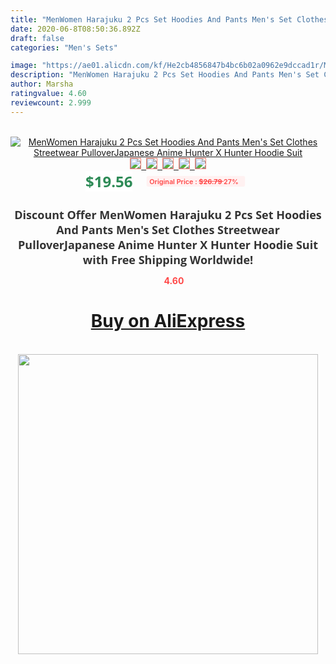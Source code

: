 ```yaml
---
title: "MenWomen Harajuku 2 Pcs Set Hoodies And Pants Men's Set Clothes Streetwear PulloverJapanese Anime Hunter X Hunter Hoodie Suit"
date: 2020-06-8T08:50:36.892Z
draft: false
categories: "Men's Sets"

image: "https://ae01.alicdn.com/kf/He2cb4856847b4bc6b02a0962e9dccad1r/Men-Women-Harajuku-2-Pcs-Set-Hoodies-And-Pants-Men-s-Set-Clothes-Streetwear-PulloverJapanese-Anime.jpg"
description: "MenWomen Harajuku 2 Pcs Set Hoodies And Pants Men's Set Clothes Streetwear PulloverJapanese Anime Hunter X Hunter Hoodie Suit"
author: Marsha
ratingvalue: 4.60
reviewcount: 2.999
---
```

<br>
<div style="text-align: center;">
<a href="https://s.click.aliexpress.com/e/_9fXSKv" target="_blank" rel="nofollow noopener noreferrer"><img alt="MenWomen Harajuku 2 Pcs Set Hoodies And Pants Men's Set Clothes Streetwear PulloverJapanese Anime Hunter X Hunter Hoodie Suit" class="magnifier-image" src="https://ae01.alicdn.com/kf/He2cb4856847b4bc6b02a0962e9dccad1r/Men-Women-Harajuku-2-Pcs-Set-Hoodies-And-Pants-Men-s-Set-Clothes-Streetwear-PulloverJapanese-Anime.jpg_640x640.jpg">
<br>
<img style="border:1px solid salmon" src="https://ae01.alicdn.com/kf/He2cb4856847b4bc6b02a0962e9dccad1r/Men-Women-Harajuku-2-Pcs-Set-Hoodies-And-Pants-Men-s-Set-Clothes-Streetwear-PulloverJapanese-Anime.jpg_120x120.jpg">&nbsp;&nbsp;<img style="border:1px solid salmon" src="https://ae01.alicdn.com/kf/Hf5e9280f37d040c08bb1ee408bb72e12T/Men-Women-Harajuku-2-Pcs-Set-Hoodies-And-Pants-Men-s-Set-Clothes-Streetwear-PulloverJapanese-Anime.jpg_120x120.jpg">&nbsp;&nbsp;<img style="border:1px solid salmon" src="https://ae01.alicdn.com/kf/H2c26d28bac9c471b88d3691291c4f7a1w/Men-Women-Harajuku-2-Pcs-Set-Hoodies-And-Pants-Men-s-Set-Clothes-Streetwear-PulloverJapanese-Anime.jpg_120x120.jpg">&nbsp;&nbsp;<img style="border:1px solid salmon" src="https://ae01.alicdn.com/kf/He60f02a3d1964a3a9fb74473cec35459v/Men-Women-Harajuku-2-Pcs-Set-Hoodies-And-Pants-Men-s-Set-Clothes-Streetwear-PulloverJapanese-Anime.jpg_120x120.jpg">&nbsp;&nbsp;<img style="border:1px solid salmon" src="https://ae01.alicdn.com/kf/H9b6fd6c66fd943e38f4b99ebde67ea41T/Men-Women-Harajuku-2-Pcs-Set-Hoodies-And-Pants-Men-s-Set-Clothes-Streetwear-PulloverJapanese-Anime.jpg_120x120.jpg"></a></div><br0>
<div style="text-align: center;"><span style="background-color: white; border: 0px; box-sizing: border-box; color: seagreen; display: inline-block; font-family: &quot;open sans&quot; , &quot;arial&quot; , &quot;helvetica&quot; , sans-serif , &quot;heiti&quot;; font-size: 24px; font-stretch: inherit; font-weight: 700; line-height: inherit; margin: 0px 10px 0px 0px; padding: 0px; vertical-align: middle;">$19.56 </span>
<span style="background: rgb(255 , 241 , 241); border-radius: 3px; border: 0px; box-sizing: border-box; color: #ff4747; display: inline-block; font-family: inherit; font-size: 12px; font-stretch: inherit; font-style: inherit; font-variant: inherit; font-weight: 600; line-height: inherit; margin: 0px; padding: 2px 5px; transform: scale(0.9); vertical-align: middle;">Original Price : <b style="text-decoration: line-through;">$26.79 </b> 27%&nbsp;&nbsp;</span></div>
<h1 style="color: #333333; display: inline-block; font-family: &quot;open sans&quot; , &quot;arial&quot; , &quot;helvetica&quot; , sans-serif , &quot;heiti&quot;; font-size: 18px; font-stretch: inherit; font-weight: 700; text-align: center;">Discount Offer MenWomen Harajuku 2 Pcs Set Hoodies And Pants Men's Set Clothes Streetwear PulloverJapanese Anime Hunter X Hunter Hoodie Suit with Free Shipping Worldwide!</h1>
<div style="color: #ff4747; text-align: center;">
<img src="https://4.bp.blogspot.com/-M0ZcTcb-5uY/XleCXlxnR4I/AAAAAAAAAEc/OrjgMkXV1oMQFaCRZj5HQwOCBcu3w1FegCPcBGAYYCw/s1600/star.png" style="height: 15px;">&nbsp;<b>4.60</b></div>
<div class="button_cont" align="center"><a class="buynow_a" href="https://s.click.aliexpress.com/e/_9fXSKv" target="_blank" rel="nofollow noopener noreferrer"><H1>Buy on AliExpress</H1></a></div><br>
<div class="separator" style="clear: both; text-align: center;">
<img src="https://lh3.googleusercontent.com/-pTy5HemUv9M/XlePHvY0dAI/AAAAAAAAAE4/0nX5iRUoIWY8eMW9Dpxeirr157OZliDIgCLcBGAsYHQ/s1600/badge.gif" width="480">
</div>
